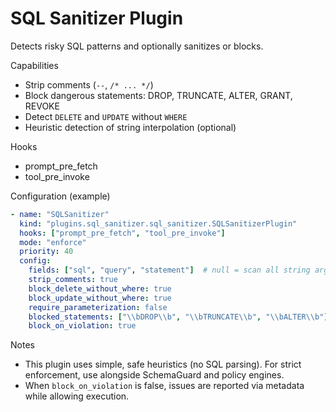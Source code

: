 # SQL Sanitizer Plugin

Detects risky SQL patterns and optionally sanitizes or blocks.

Capabilities
- Strip comments (`--`, `/* ... */`)
- Block dangerous statements: DROP, TRUNCATE, ALTER, GRANT, REVOKE
- Detect `DELETE` and `UPDATE` without `WHERE`
- Heuristic detection of string interpolation (optional)

Hooks
- prompt_pre_fetch
- tool_pre_invoke

Configuration (example)
```yaml
- name: "SQLSanitizer"
  kind: "plugins.sql_sanitizer.sql_sanitizer.SQLSanitizerPlugin"
  hooks: ["prompt_pre_fetch", "tool_pre_invoke"]
  mode: "enforce"
  priority: 40
  config:
    fields: ["sql", "query", "statement"]  # null = scan all string args
    strip_comments: true
    block_delete_without_where: true
    block_update_without_where: true
    require_parameterization: false
    blocked_statements: ["\\bDROP\\b", "\\bTRUNCATE\\b", "\\bALTER\\b"]
    block_on_violation: true
```

Notes
- This plugin uses simple, safe heuristics (no SQL parsing). For strict enforcement, use alongside SchemaGuard and policy engines.
- When `block_on_violation` is false, issues are reported via metadata while allowing execution.

